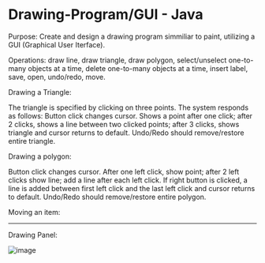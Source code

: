 # Drawing-Program/GUI - Java

Purpose: Create and design a drawing program simmiliar to paint, utilizing a GUI (Graphical User Iterface).

Operations: draw line, draw triangle, draw polygon, select/unselect one-to-many objects at a time, delete one-to-many objects at a time, insert label, save, open, undo/redo, move.

Drawing a Triangle: 

The triangle is specified by clicking on three points. The system responds
as follows: Button click changes cursor. Shows a point after one click; after 2 clicks, shows a line
between two clicked points; after 3 clicks, shows triangle and cursor returns to default. Undo/Redo
should remove/restore entire triangle.

Drawing a polygon:

Button click changes cursor. After one left click, show point; after 2 left clicks show line; add a line
after each left click. If right button is clicked, a line is added between first left click and the last
left click and cursor returns to default. Undo/Redo should remove/restore entire polygon.

Moving an item:


----------------------------------------------------------------------------------------
Drawing Panel: 

![image](https://github.com/DWright91/Drawing-Program-GUI--Java/assets/94549091/09cec3fd-0f70-4339-a973-6140586c11fa)

